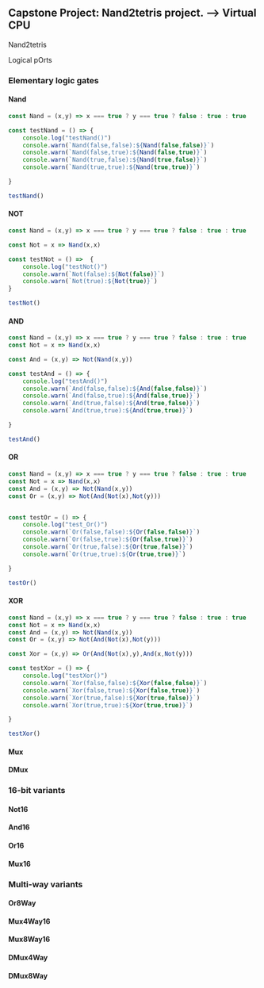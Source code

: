 ## Capstone Project: Nand2tetris project. --> Virtual CPU

Nand2tetris

Logical pOrts

### Elementary logic gates

#### Nand
```js
const Nand = (x,y) => x === true ? y === true ? false : true : true

const testNand = () => {
	console.log("testNand()")
	console.warn(`Nand(false,false):${Nand(false,false)}`)
	console.warn(`Nand(false,true):${Nand(false,true)}`)
	console.warn(`Nand(true,false):${Nand(true,false)}`)
	console.warn(`Nand(true,true):${Nand(true,true)}`)

}

testNand()
```

#### NOT

```js
const Nand = (x,y) => x === true ? y === true ? false : true : true

const Not = x => Nand(x,x)

const testNot = () =>  {
	console.log("testNot()")
	console.warn(`Not(false):${Not(false)}`)
	console.warn(`Not(true):${Not(true)}`)
}

testNot()
```

#### AND

```js
const Nand = (x,y) => x === true ? y === true ? false : true : true
const Not = x => Nand(x,x)

const And = (x,y) => Not(Nand(x,y))

const testAnd = () => {
	console.log("testAnd()")
	console.warn(`And(false,false):${And(false,false)}`)
	console.warn(`And(false,true):${And(false,true)}`)
	console.warn(`And(true,false):${And(true,false)}`)
	console.warn(`And(true,true):${And(true,true)}`)

}

testAnd()
```
#### OR

```js
const Nand = (x,y) => x === true ? y === true ? false : true : true
const Not = x => Nand(x,x)
const And = (x,y) => Not(Nand(x,y))
const Or = (x,y) => Not(And(Not(x),Not(y)))


const testOr = () => {
	console.log("test_Or()")
	console.warn(`Or(false,false):${Or(false,false)}`)
	console.warn(`Or(false,true):${Or(false,true)}`)
	console.warn(`Or(true,false):${Or(true,false)}`)
	console.warn(`Or(true,true):${Or(true,true)}`)

}

testOr()
```

#### XOR
```js
const Nand = (x,y) => x === true ? y === true ? false : true : true
const Not = x => Nand(x,x)
const And = (x,y) => Not(Nand(x,y))
const Or = (x,y) => Not(And(Not(x),Not(y)))

const Xor = (x,y) => Or(And(Not(x),y),And(x,Not(y)))

const testXor = () => {
	console.log("testXor()")
	console.warn(`Xor(false,false):${Xor(false,false)}`)
	console.warn(`Xor(false,true):${Xor(false,true)}`)
	console.warn(`Xor(true,false):${Xor(true,false)}`)
	console.warn(`Xor(true,true):${Xor(true,true)}`)

}

testXor()
```

#### Mux

#### DMux

### 16-bit variants

#### Not16
#### And16
#### Or16
#### Mux16


### Multi-way variants

#### Or8Way
#### Mux4Way16
#### Mux8Way16
#### DMux4Way
#### DMux8Way